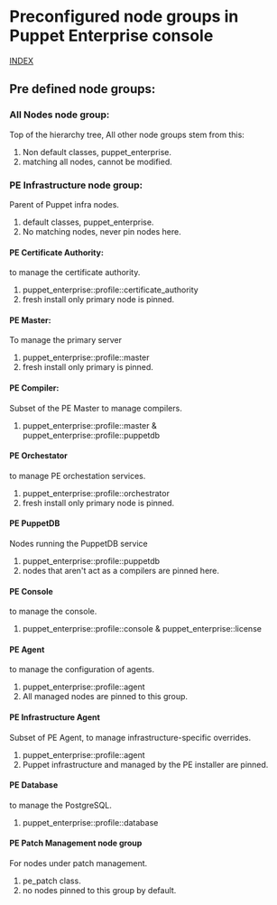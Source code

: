 # Preconfigured node groups in Puppet Enterprise console

[INDEX](../../README.md)

## Pre defined node groups:

### All Nodes node group:
Top of the hierarchy tree, All other node groups stem from this:

1. Non default classes, puppet_enterprise.
1. matching all nodes, cannot be modified.

### PE Infrastructure node group:
Parent of Puppet infra nodes.

1. default classes, puppet_enterprise.
1. No matching nodes, never pin nodes here.

#### PE Certificate Authority:
to manage the certificate authority.

1. puppet_enterprise::profile::certificate_authority
1. fresh install only primary node is pinned.
   
#### PE Master:
To manage the primary server

1. puppet_enterprise::profile::master
2. fresh install only primary is pinned.

#### PE Compiler:
Subset of the PE Master to manage compilers.

1. puppet_enterprise::profile::master & puppet_enterprise::profile::puppetdb

#### PE Orchestator
to manage PE orchestation services.

1. puppet_enterprise::profile::orchestrator
2. fresh install only primary node is pinned.
   
#### PE PuppetDB
Nodes running the PuppetDB service

1. puppet_enterprise::profile::puppetdb
2. nodes that aren't act as a compilers are pinned here.

#### PE Console
to manage the console.

1. puppet_enterprise::profile::console & puppet_enterprise::license
   
#### PE Agent
to manage the configuration of agents.

1. puppet_enterprise::profile::agent
2. All managed nodes are pinned to this group.

#### PE Infrastructure Agent
Subset of PE Agent, to manage infrastructure-specific overrides.

1. puppet_enterprise::profile::agent
2. Puppet infrastructure and managed by the PE installer are pinned.

#### PE Database
to manage the PostgreSQL.

1. puppet_enterprise::profile::database

#### PE Patch Management node group
For nodes under patch management.

1. pe_patch class.
2. no nodes pinned to this group by default.